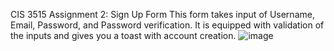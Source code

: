 CIS 3515 Assignment 2: Sign Up Form
This form takes input of Username, Email, Password, and Password verification. It is equipped with validation of the inputs and gives you a toast with account creation.
![image](https://user-images.githubusercontent.com/54697379/134286638-a7e3c1fd-ed83-42df-b7f0-9752b2083be7.png)


